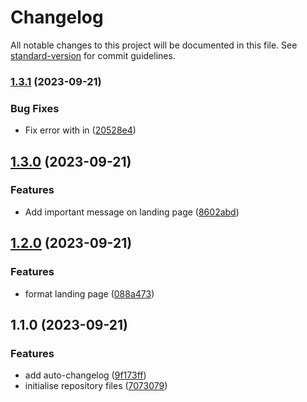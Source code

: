 # Changelog

All notable changes to this project will be documented in this file. See [standard-version](https://github.com/conventional-changelog/standard-version) for commit guidelines.

### [1.3.1](https://github.com/lewismcfarlane/web-dev-with-auto-changelog/compare/v1.3.0...v1.3.1) (2023-09-21)


### Bug Fixes

* Fix error with </title> in <head> ([20528e4](https://github.com/lewismcfarlane/web-dev-with-auto-changelog/commit/20528e444a04184c087e0216afb79d85ae0cd238))

## [1.3.0](https://github.com/lewismcfarlane/web-dev-with-auto-changelog/compare/v1.2.0...v1.3.0) (2023-09-21)


### Features

* Add important message on landing page ([8602abd](https://github.com/lewismcfarlane/web-dev-with-auto-changelog/commit/8602abdc84e1fa76fa3a589e117bfb34b7f1cac8))

## [1.2.0](https://github.com/lewismcfarlane/web-dev-with-auto-changelog/compare/v1.1.0...v1.2.0) (2023-09-21)


### Features

* format landing page ([088a473](https://github.com/lewismcfarlane/web-dev-with-auto-changelog/commit/088a473b6759311336c5903e0060c9f04fab9e76))

## 1.1.0 (2023-09-21)


### Features

* add auto-changelog ([9f173ff](https://github.com/lewismcfarlane/web-dev-with-auto-changelog/commit/9f173ff38d27b050745bb636ea241d1417c281d5))
* initialise repository files ([7073079](https://github.com/lewismcfarlane/web-dev-with-auto-changelog/commit/7073079476c0967b65ca1de9ec5b060337040cc1))
